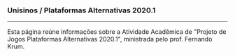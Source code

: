 ### Unisinos / Plataformas Alternativas 2020.1
---------------
Esta página reúne informações sobre a Atividade Acadêmica de "Projeto de Jogos Plataformas Alternativas 2020.1", ministrada pelo prof. Fernando Krum.





